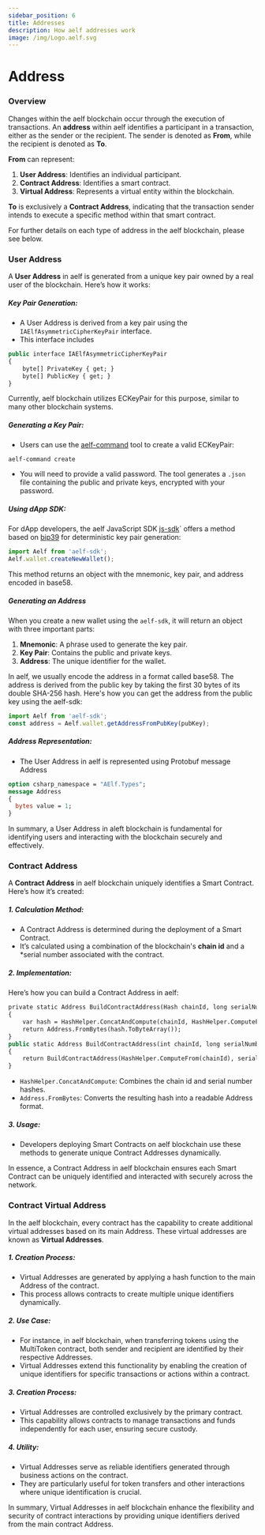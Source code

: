 ```yaml
---
sidebar_position: 6
title: Addresses
description: How aelf addresses work 
image: /img/Logo.aelf.svg
---
```

# Address

### Overview

Changes within the aelf blockchain occur through the execution of transactions. An **address** within aelf identifies a participant in a transaction, either as the sender or the recipient. The sender is denoted as **From**, while the recipient is denoted as **To**.

**From** can represent:

1. **User Address**: Identifies an individual participant.
2. **Contract Address**: Identifies a smart contract.
3. **Virtual Address**: Represents a virtual entity within the blockchain.

**To** is exclusively a **Contract Address**, indicating that the transaction sender intends to execute a specific method within that smart contract.

For further details on each type of address in the aelf blockchain, please see below.

### User Address

A **User Address** in aelf is generated from a unique key pair owned by a real user of the blockchain. Here’s how it works:

##### Key Pair Generation:

* A User Address is derived from a key pair using the `IAElfAsymmetricCipherKeyPair` interface.
* This interface includes

```protobuf
public interface IAElfAsymmetricCipherKeyPair
{
    byte[] PrivateKey { get; }
    byte[] PublicKey { get; }
}
```

Currently, aelf blockchain utilizes ECKeyPair for this purpose, similar to many other blockchain systems.

##### Generating a Key Pair:

* Users can use the [aelf-command](../../tools/aelf-cli/introduction/index.md) tool to create a valid ECKeyPair:

```shell
aelf-command create
```

* You will need to provide a valid password. The tool generates a `.json` file containing the public and private keys, encrypted with your password.

##### Using dApp SDK:

For dApp developers, the aelf JavaScript SDK [js-sdk](../../tools/chain-sdk/javascript-sdk/index.md)` offers a method based on [bip39](https://github.com/bitcoin/bips/blob/master/bip-0039.mediawiki) for deterministic key pair generation:

```javascript
import Aelf from 'aelf-sdk';
Aelf.wallet.createNewWallet();
```

This method returns an object with the mnemonic, key pair, and address encoded in base58.

##### Generating an Address

When you create a new wallet using the `aelf-sdk`, it will return an object with three important parts:

1. **Mnemonic**: A phrase used to generate the key pair.
2. **Key Pair**: Contains the public and private keys.
3. **Address**: The unique identifier for the wallet.

In aelf, we usually encode the address in a format called base58. The address is derived from the public key by taking the first 30 bytes of its double SHA-256 hash. Here's how you can get the address from the public key using the aelf-sdk:

```javascript
import Aelf from 'aelf-sdk';
const address = Aelf.wallet.getAddressFromPubKey(pubKey);
```

##### Address Representation:

* The User Address in aelf is represented using Protobuf message Address

```protobuf
option csharp_namespace = "AElf.Types";
message Address
{
  bytes value = 1;
}
```

In summary, a User Address in aleft blockchain is fundamental for identifying users and interacting with the blockchain securely and effectively.

### Contract Address

A **Contract Address** in aelf blockchain uniquely identifies a Smart Contract. Here’s how it’s created:

##### 1. Calculation Method:

* A Contract Address is determined during the deployment of a Smart Contract.
* It’s calculated using a combination of the blockchain's **chain id** and a *serial number associated with the contract.

##### 2. Implementation:

Here’s how you can build a Contract Address in aelf:

```protobuf
private static Address BuildContractAddress(Hash chainId, long serialNumber)
{
    var hash = HashHelper.ConcatAndCompute(chainId, HashHelper.ComputeFrom(serialNumber));
    return Address.FromBytes(hash.ToByteArray());
}
public static Address BuildContractAddress(int chainId, long serialNumber)
{
    return BuildContractAddress(HashHelper.ComputeFrom(chainId), serialNumber);
}
```

* `HashHelper.ConcatAndCompute`: Combines the chain id and serial number hashes.
* `Address.FromBytes`: Converts the resulting hash into a readable Address format.

##### 3. Usage:

* Developers deploying Smart Contracts on aelf blockchain use these methods to generate unique Contract Addresses dynamically.

In essence, a Contract Address in aelf blockchain ensures each Smart Contract can be uniquely identified and interacted with securely across the network.

### Contract Virtual Address

In the aelf blockchain, every contract has the capability to create additional virtual addresses based on its main Address. These virtual addresses are known as **Virtual Addresses**.

##### 1. Creation Process:

* Virtual Addresses are generated by applying a hash function to the main Address of the contract.
* This process allows contracts to create multiple unique identifiers dynamically.

##### 2. Use Case:

* For instance, in aelf blockchain, when transferring tokens using the MultiToken contract, both sender and recipient are identified by their respective Addresses.
* Virtual Addresses extend this functionality by enabling the creation of unique identifiers for specific transactions or actions within a contract.

##### 3. Creation Process:

* Virtual Addresses are controlled exclusively by the primary contract.
* This capability allows contracts to manage transactions and funds independently for each user, ensuring secure custody.

##### 4. Utility:

* Virtual Addresses serve as reliable identifiers generated through business actions on the contract.
* They are particularly useful for token transfers and other interactions where unique identification is crucial.

In summary, Virtual Addresses in aelf blockchain enhance the flexibility and security of contract interactions by providing unique identifiers derived from the main contract Address.
